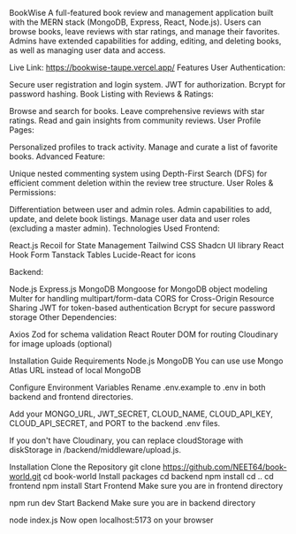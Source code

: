 BookWise
A full-featured book review and management application built with the MERN stack (MongoDB, Express, React, Node.js). Users can browse books, leave reviews with star ratings, and manage their favorites. Admins have extended capabilities for adding, editing, and deleting books, as well as managing user data and access.


Live Link: https://bookwise-taupe.vercel.app/
Features
User Authentication:

Secure user registration and login system.
JWT for authorization.
Bcrypt for password hashing.
Book Listing with Reviews & Ratings:

Browse and search for books.
Leave comprehensive reviews with star ratings.
Read and gain insights from community reviews.
User Profile Pages:

Personalized profiles to track activity.
Manage and curate a list of favorite books.
Advanced Feature:

Unique nested commenting system using Depth-First Search (DFS) for efficient comment deletion within the review tree structure.
User Roles & Permissions:

Differentiation between user and admin roles.
Admin capabilities to add, update, and delete book listings.
Manage user data and user roles (excluding a master admin).
Technologies Used
Frontend:

React.js
Recoil for State Management
Tailwind CSS
Shadcn UI library
React Hook Form
Tanstack Tables
Lucide-React for icons

Backend:

Node.js
Express.js
MongoDB
Mongoose for MongoDB object modeling
Multer for handling multipart/form-data
CORS for Cross-Origin Resource Sharing
JWT for token-based authentication
Bcrypt for secure password storage
Other Dependencies:

Axios
Zod for schema validation
React Router DOM for routing
Cloudinary for image uploads (optional)

Installation Guide
Requirements
Node.js
MongoDB
You can use use Mongo Atlas URL instead of local MongoDB

Configure Environment Variables
Rename .env.example to .env in both backend and frontend directories.

Add your MONGO_URL, JWT_SECRET, CLOUD_NAME, CLOUD_API_KEY, CLOUD_API_SECRET, and PORT to the backend .env files.

If you don't have Cloudinary, you can replace cloudStorage with diskStorage in /backend/middleware/upload.js.

Installation
Clone the Repository
git clone https://github.com/NEET64/book-world.git
cd book-world
Install packages
cd backend
npm install
cd ..
cd frontend
npm install
Start Frontend
Make sure you are in frontend directory

npm run dev
Start Backend
Make sure you are in backend directory

node index.js
Now open localhost:5173 on your browser



